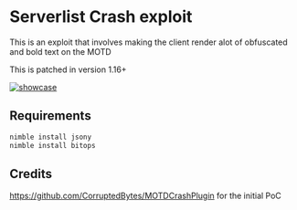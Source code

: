 # Serverlist Crash exploit
This is an exploit that involves making the client render alot of obfuscated and bold text on the MOTD

This is patched in version 1.16+

[![showcase](https://www.youtube.com/watch?v=OpH55ySqJeA/0.jpg)](https://www.youtube.com/watch?v=OpH55ySqJeA)

## Requirements
```cmd
nimble install jsony
nimble install bitops
```

## Credits
https://github.com/CorruptedBytes/MOTDCrashPlugin for the initial PoC